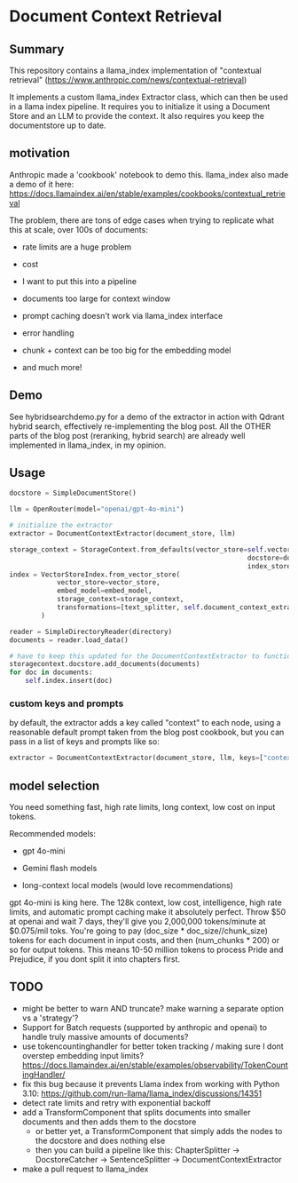 # Document Context Retrieval

## Summary

This repository contains a llama_index implementation of "contextual retrieval" (https://www.anthropic.com/news/contextual-retrieval)

It implements a custom llama_index Extractor class, which can then be used in a llama index pipeline. It requires you to initialize it using a Document Store and an LLM to provide the context. It also requires you keep the documentstore up to date. 

## motivation

Anthropic made a 'cookbook' notebook to demo this. llama_index also made a demo of it here: https://docs.llamaindex.ai/en/stable/examples/cookbooks/contextual_retrieval

The problem, there are tons of edge cases when trying to replicate what this at scale, over 100s of documents: 

- rate limits are a huge problem

- cost

- I want to put this into a pipeline

- documents too large for context window

- prompt caching doesn't work via llama_index interface

- error handling

- chunk + context can be too big for the embedding model

- and much more!

## Demo

See hybridsearchdemo.py for a demo of the extractor in action with Qdrant hybrid search, effectively re-implementing the blog post. All the OTHER parts of the blog post (reranking, hybrid search) are already well implemented in llama_index, in my opinion.

## Usage

```python
docstore = SimpleDocumentStore()

llm = OpenRouter(model="openai/gpt-4o-mini")

# initialize the extractor
extractor = DocumentContextExtractor(document_store, llm)

storage_context = StorageContext.from_defaults(vector_store=self.vector_store,
                                                            docstore=docstore,
                                                            index_store=index_store)
index = VectorStoreIndex.from_vector_store(
            vector_store=vector_store,
            embed_model=embed_model,
            storage_context=storage_context,
            transformations=[text_splitter, self.document_context_extractor]
        )

reader = SimpleDirectoryReader(directory)
documents = reader.load_data()

# have to keep this updated for the DocumentContextExtractor to function.
storagecontext.docstore.add_documents(documents)
for doc in documents:
    self.index.insert(doc)
```

### custom keys and prompts

by default, the extractor adds a key called "context" to each node, using a reasonable default prompt taken from the blog post cookbook, but you can pass in a list of keys and prompts like so:

```python
extractor = DocumentContextExtractor(document_store, llm, keys=["context", "title"], prompts=["Give the document context", "Provide a chunk title"])
```

## model selection

You need something fast, high rate limits, long context, low cost on input tokens.

Recommended models:

- gpt 4o-mini

- Gemini flash models

- long-context local models (would love recommendations)

gpt 4o-mini is king here. The 128k context, low cost, intelligence, high rate limits, and automatic prompt caching make it absolutely perfect. Throw $50 at openai and wait 7 days, they'll give you 2,000,000 tokens/minute at $0.075/mil toks.
You're going to pay (doc_size * doc_size//chunk_size) tokens for each document in input costs, and then (num_chunks * 200) or so for output tokens.
This means 10-50 million tokens to process Pride and Prejudice, if you dont split it into chapters first.


## TODO
- might be better to warn AND truncate? make warning a separate option vs a 'strategy'?
- Support for Batch requests (supported by anthropic and openai) to handle truly massive amounts of documents?
- use tokencountinghandler for better token tracking / making sure I dont overstep embedding input limits? https://docs.llamaindex.ai/en/stable/examples/observability/TokenCountingHandler/
- fix this bug because it prevents Llama index from working with Python 3.10: https://github.com/run-llama/llama_index/discussions/14351
- detect rate limits and retry with exponential backoff
- add a TransformComponent that splits documents into smaller documents and then adds them to the docstore
    - or better yet, a TransformComponent that simply adds the nodes to the docstore and does nothing else
    - then you can build a pipeline like this: ChapterSplitter -> DocstoreCatcher -> SentenceSplitter -> DocumentContextExtractor
- make a pull request to llama_index